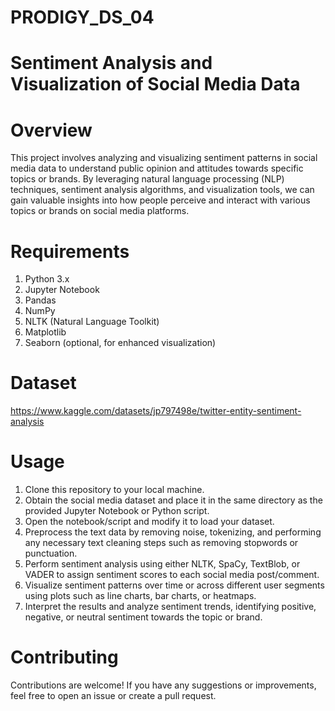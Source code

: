 # PRODIGY_DS_04
# Sentiment Analysis and Visualization of Social Media Data
# Overview
This project involves analyzing and visualizing sentiment patterns in social media data to understand public opinion and attitudes towards specific topics or brands. By leveraging natural language processing (NLP) techniques, sentiment analysis algorithms, and visualization tools, we can gain valuable insights into how people perceive and interact with various topics or brands on social media platforms.

# Requirements
1. Python 3.x
2. Jupyter Notebook
3. Pandas
4. NumPy
5. NLTK (Natural Language Toolkit)
7. Matplotlib
8. Seaborn (optional, for enhanced visualization)

# Dataset
https://www.kaggle.com/datasets/jp797498e/twitter-entity-sentiment-analysis
# Usage
1. Clone this repository to your local machine.
2. Obtain the social media dataset and place it in the same directory as the provided Jupyter Notebook or Python script.
3. Open the notebook/script and modify it to load your dataset.
4. Preprocess the text data by removing noise, tokenizing, and performing any necessary text cleaning steps such as removing stopwords or punctuation.
5. Perform sentiment analysis using either NLTK, SpaCy, TextBlob, or VADER to assign sentiment scores to each social media post/comment.
6. Visualize sentiment patterns over time or across different user segments using plots such as line charts, bar charts, or heatmaps.
7. Interpret the results and analyze sentiment trends, identifying positive, negative, or neutral sentiment towards the topic or brand.

# Contributing
Contributions are welcome! If you have any suggestions or improvements, feel free to open an issue or create a pull request.
